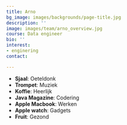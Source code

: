 ```yaml
---
title: Arno
bg_image: images/backgrounds/page-title.jpg
description: ''
image: images/team/arno_overview.jpg
course: Data engineer
bio: ''
interest:
- enginering
contact: 

---
```

* **Sjaal**: Oeteldonk
* **Trompet**: Muziek
* **Koffie**: Heerlijk
* **Java Magazine**: Codering
* **Apple Macbook**: Werken
* **Apple watch**: Gadgets
* **Fruit**: Gezond